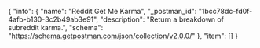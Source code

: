 {
  "info": {
    "name": "Reddit Get Me Karma",
    "_postman_id": "1bcc78dc-fd0f-4afb-b130-3c2b49ab3e91",
    "description": "Return a breakdown of subreddit karma.",
    "schema": "https://schema.getpostman.com/json/collection/v2.0.0/"
  },
  "item": []
}